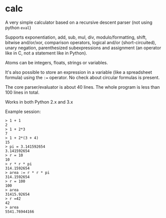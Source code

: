 calc
====

A very simple calculator based on a recursive descent parser (not
using python `eval`)

Supports exponentiation, add, sub, mul, div, modulo/formatting,
shift, bitwise and/or/xor, comparison operators, logical and/or
(short-circuited), unary negation, parenthesized subexpressions
and assignment (an operator like in C, not a statement like in Python).

Atoms can be integers, floats, strings or variables.

It's also possible to store an expression in a variable (like a spreadsheet
formula) using the `:=` operator. No check about circular formulas is present.

The core parser/evaluator is about 40 lines. The whole program is less
than 100 lines in total.

Works in both Python 2.x and 3.x

Example session:

    > 1 + 1
    2
    > 1 + 2*3
    7
    > 1 + 2*(3 + 4)
    15
    > pi = 3.141592654
    3.141592654
    > r = 10
    10
    > r * r * pi
    314.1592654
    > area := r * r * pi
    314.1592654
    > r = 100
    100
    > area
    31415.92654
    > r =42
    42
    > area
    5541.76944166
